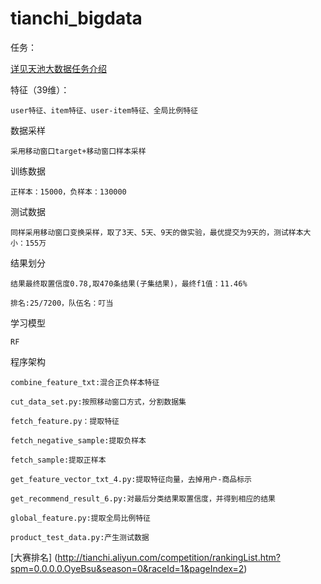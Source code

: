# tianchi_bigdata
任务：

[详见天池大数据任务介绍](http://tianchi.aliyun.com/competition/information.htm?spm=0.0.0.0.y1LXeD&raceId=1)

特征（39维）：

	user特征、item特征、user-item特征、全局比例特征
	
数据采样

	采用移动窗口target+移动窗口样本采样

训练数据

	正样本：15000，负样本：130000
	
测试数据

	同样采用移动窗口变换采样，取了3天、5天、9天的做实验，最优提交为9天的，测试样本大小：155万
	
结果划分

	结果最终取置信度0.78,取470条结果(子集结果)，最终f1值：11.46%
	
	排名:25/7200，队伍名：叮当
	
学习模型

	RF

程序架构
	
	combine_feature_txt:混合正负样本特征
	
	cut_data_set.py:按照移动窗口方式，分割数据集
	
	fetch_feature.py：提取特征
	
	fetch_negative_sample:提取负样本
	
	fetch_sample:提取正样本
	
	get_feature_vector_txt_4.py:提取特征向量，去掉用户-商品标示
	
	get_recommend_result_6.py:对最后分类结果取置信度，并得到相应的结果
	
	global_feature.py:提取全局比例特征
	
	product_test_data.py:产生测试数据
	
[大赛排名] (http://tianchi.aliyun.com/competition/rankingList.htm?spm=0.0.0.0.OyeBsu&season=0&raceId=1&pageIndex=2)
